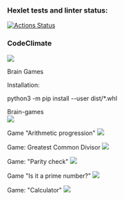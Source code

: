 ### Hexlet tests and linter status:
[![Actions Status](https://github.com/7dney/python-project-49/workflows/hexlet-check/badge.svg)](https://github.com/7dney/python-project-49/actions)

### CodeClimate
<a href="https://codeclimate.com/github/7dney/python-project-49/maintainability"><img src="https://api.codeclimate.com/v1/badges/0f51acff07fe4b944f00/maintainability" /></a>

Brain Games

Installation:

python3 -m pip install --user dist/*.whl

Brain-games      
<a href="https://asciinema.org/a/MklUdWGVPzEQaCQeqYZGrFrO5" target="_blank"><img src="https://asciinema.org/a/MklUdWGVPzEQaCQeqYZGrFrO5.svg" /></a>


Game "Arithmetic progression" 
<a href="https://asciinema.org/a/JW2QlEQU8PNwx4tAbh67Hnm4N" target="_blank"><img src="https://asciinema.org/a/JW2QlEQU8PNwx4tAbh67Hnm4N.svg" /></a>


Game: Greatest Common Divisor
<a href="https://asciinema.org/a/HcXOhKiDUN4iCZDIRVqqQ5wSL" target="_blank"><img src="https://asciinema.org/a/HcXOhKiDUN4iCZDIRVqqQ5wSL.svg" /></a>


Game: "Parity check" 
<a href="https://asciinema.org/a/Yp7IrFaUu33ojB0KPP6JkjHMC" target="_blank"><img src="https://asciinema.org/a/Yp7IrFaUu33ojB0KPP6JkjHMC.svg" /></a>


Game "Is it a prime number?"
<a href="https://asciinema.org/a/ZS63sP1OdaWTFMtQ3oEb5ijBJ" target="_blank"><img src="https://asciinema.org/a/ZS63sP1OdaWTFMtQ3oEb5ijBJ.svg" /></a>


Game: "Calculator"
<a href="https://asciinema.org/a/GDTYp6CSoTwIzadUACPpVj6vH" target="_blank"><img src="https://asciinema.org/a/GDTYp6CSoTwIzadUACPpVj6vH.svg" /></a>